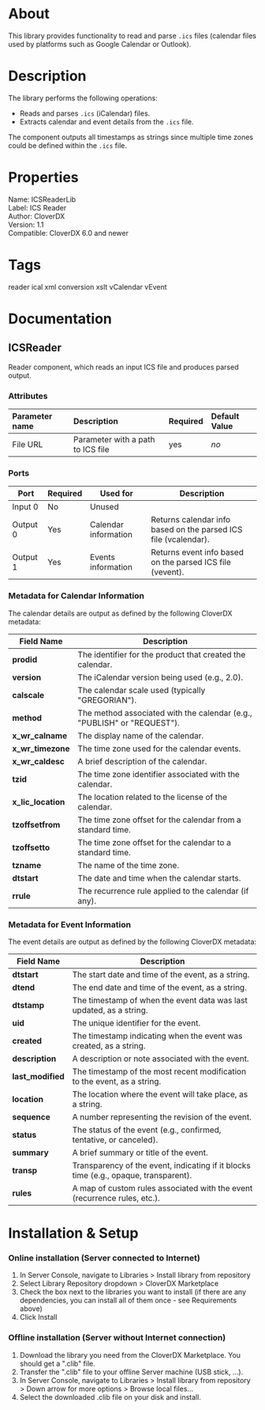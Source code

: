 # <span class='tabLabel'>About</span>

This library provides functionality to read and parse `.ics` files (calendar files used by platforms such as Google Calendar or Outlook).

# Description
The library performs the following operations:
- Reads and parses `.ics` (iCalendar) files.
- Extracts calendar and event details from the `.ics` file.

The component outputs all timestamps as strings since multiple time zones could be defined within the `.ics` file.

# Properties
Name: ICSReaderLib  
Label: ICS Reader  
Author: CloverDX  
Version: 1.1  
Compatible: CloverDX 6.0 and newer  

# Tags

reader ical xml conversion xslt vCalendar vEvent

# <span class='tabLabel'>Documentation</span>

## ICSReader

Reader component, which reads an input ICS file and produces parsed output.

### Attributes

| Parameter name | Description | Required | Default Value|
| :--- | :--- | :--- | :--- |
|File URL |Parameter with a path to ICS file |yes | *no*|

### Ports
| Port     | Required  | Used for              | Description                                                      |
|----------|-----------|-----------------------|------------------------------------------------------------------|
| Input 0  | No        | Unused                |                                                                  |
| Output 0 | Yes       | Calendar information  | Returns calendar info based on the parsed ICS file (vcalendar).  |
| Output 1 | Yes       | Events information    | Returns event info based on the parsed ICS file (vevent).        |

### Metadata for Calendar Information

The calendar details are output as defined by the following CloverDX metadata:

| Field Name         | Description                                                                 |
|--------------------|-----------------------------------------------------------------------------|
| **prodid**         | The identifier for the product that created the calendar.                    |
| **version**        | The iCalendar version being used (e.g., 2.0).                                |
| **calscale**       | The calendar scale used (typically "GREGORIAN").                             |
| **method**         | The method associated with the calendar (e.g., "PUBLISH" or "REQUEST").      |
| **x_wr_calname**   | The display name of the calendar.                                            |
| **x_wr_timezone**  | The time zone used for the calendar events.                                  |
| **x_wr_caldesc**   | A brief description of the calendar.                                         |
| **tzid**           | The time zone identifier associated with the calendar.                       |
| **x_lic_location** | The location related to the license of the calendar.                         |
| **tzoffsetfrom**   | The time zone offset for the calendar from a standard time.                  |
| **tzoffsetto**     | The time zone offset for the calendar to a standard time.                    |
| **tzname**         | The name of the time zone.                                                   |
| **dtstart**        | The date and time when the calendar starts.                                  |
| **rrule**          | The recurrence rule applied to the calendar (if any).                        |

### Metadata for Event Information

The event details are output as defined by the following CloverDX metadata:

| Field Name       | Description                                                                 |
|------------------|-----------------------------------------------------------------------------|
| **dtstart**      | The start date and time of the event, as a string.                           |
| **dtend**        | The end date and time of the event, as a string.                             |
| **dtstamp**      | The timestamp of when the event data was last updated, as a string.          |
| **uid**          | The unique identifier for the event.                                         |
| **created**      | The timestamp indicating when the event was created, as a string.            |
| **description**  | A description or note associated with the event.                             |
| **last_modified**| The timestamp of the most recent modification to the event, as a string.     |
| **location**     | The location where the event will take place, as a string.                   |
| **sequence**     | A number representing the revision of the event.                             |
| **status**       | The status of the event (e.g., confirmed, tentative, or canceled).           |
| **summary**      | A brief summary or title of the event.                                       |
| **transp**       | Transparency of the event, indicating if it blocks time (e.g., opaque, transparent). |
| **rules**        | A map of custom rules associated with the event (recurrence rules, etc.).    |

# <span class='tabLabel'>Installation & Setup</span>

### Online installation (Server connected to Internet)

1. In Server Console, navigate to Libraries > Install library from repository
2. Select Library Repository dropdown > CloverDX Marketplace
3. Check the box next to the libraries you want to install (if there are any dependencies, you can install all of them once - see Requirements above)
4. Click Install

### Offline installation (Server without Internet connection)

1. Download the library you need from the CloverDX Marketplace. You should get a ".clib" file.
2. Transfer the ".clib" file to your offline Server machine (USB stick, ...).
3. In Server Console, navigate to Libraries > Install library from repository > Down arrow for more options > Browse local files...
4. Select the downloaded .clib file on your disk and install.